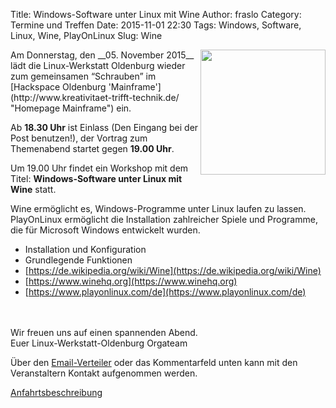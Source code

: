 Title: Windows-Software unter Linux mit Wine
Author: fraslo
Category: Termine und Treffen
Date: 2015-11-01 22:30
Tags: Windows, Software, Linux, Wine, PlayOnLinux
Slug: Wine


<img src="/images/hardware_wird_gestellt.JPG" width="200px" align="right" />
Am Donnerstag, den __05. November 2015__ lädt die Linux-Werkstatt Oldenburg wieder zum gemeinsamen 
“Schrauben” im [Hackspace Oldenburg 'Mainframe'](http://www.kreativitaet-trifft-technik.de/ "Homepage Mainframe") ein.

Ab __18.30 Uhr__ ist Einlass (Den Eingang bei der Post benutzen!), der Vortrag zum Themenabend startet gegen __19.00 Uhr__. 

Um 19.00 Uhr findet ein Workshop mit dem Titel: __Windows-Software unter Linux mit Wine__ statt.

Wine ermöglicht es, Windows-Programme unter Linux laufen zu lassen. PlayOnLinux ermöglicht die Installation zahlreicher Spiele und Programme, die für  Microsoft Windows entwickelt wurden.

 * Installation und Konfiguration
 * Grundlegende Funktionen
 * [https://de.wikipedia.org/wiki/Wine](https://de.wikipedia.org/wiki/Wine)
 * [https://www.winehq.org](https://www.winehq.org)
 * [https://www.playonlinux.com/de](https://www.playonlinux.com/de)
<br>
<br>
Wir freuen uns auf einen spannenden Abend.
<br>
Euer Linux-Werkstatt-Oldenburg Orgateam

Über den [Email-Verteiler]({filename}/email_verteiler.md) oder das Kommentarfeld unten kann mit den Veranstaltern Kontakt aufgenommen werden.

[Anfahrtsbeschreibung](http://mainframe.io/contact.de.html "Anfahrt Mainframe")
